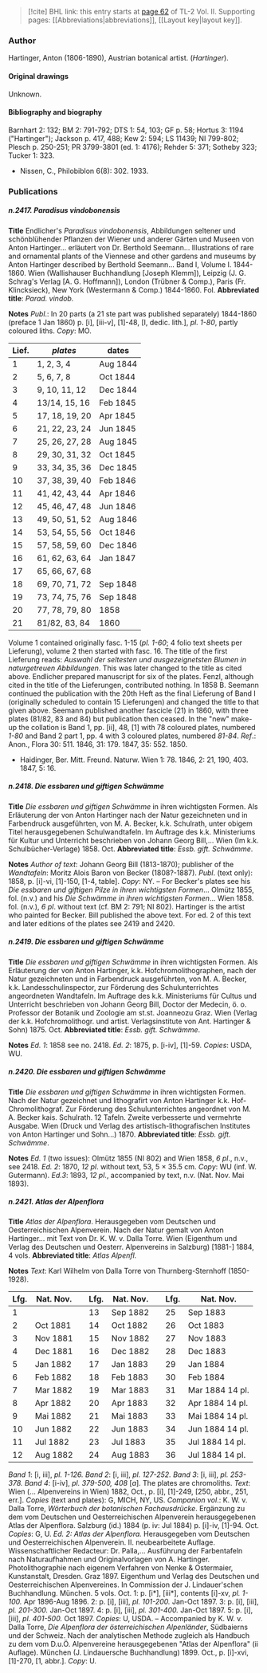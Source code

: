 > [!cite] BHL link: this entry starts at [page 62](https://www.biodiversitylibrary.org/item/103253#page/88/mode/1up) of TL-2 Vol. II.
> Supporting pages: [[Abbreviations|abbreviations]], [[Layout key|layout key]].

### Author

Hartinger, Anton (1806-1890), Austrian botanical artist. (*Hartinger*).

#### Original drawings

Unknown.

#### Bibliography and biography

Barnhart 2: 132; BM 2: 791-792; DTS 1: 54, 103; GF p. 58; Hortus 3: 1194 ("Hartinger"); Jackson p. 417, 488; Kew 2: 594; LS 11439; NI 799-802; Plesch p. 250-251; PR 3799-3801 (ed. 1: 4176); Rehder 5: 371; Sotheby 323; Tucker 1: 323.
- Nissen, C., Philobiblon 6(8): 302. 1933.

### Publications

##### n.2417. Paradisus vindobonensis

**Title**
Endlicher's *Paradisus vindobonensis*, Abbildungen seltener und schönblühender Pflanzen der Wiener und anderer Gärten und Museen von Anton Hartinger... erläutert von Dr. Berthold Seemann... Illustrations of rare and ornamental plants of the Viennese and other gardens and museums by Anton Hartinger described by Berthold Seemann... Band I, Volume I. 1844-1860. Wien (Wallishauser Buchhandlung \[Joseph Klemm\]), Leipzig (J. G. Schrag's Verlag \[A. G. Hoffmann\]), London (Trübner & Comp.), Paris (Fr. Klincksieck), New York (Westermann & Comp.) 1844-1860. Fol.
**Abbreviated title**: *Parad. vindob.*

**Notes**
*Publ*.: In 20 parts (a 21 ste part was published separately) 1844-1860 (preface 1 Jan 1860) p. \[i\], \[iii-v\], \[1\]-48, \[I, dedic. lith.\], *pl. 1-80*, partly coloured liths. *Copy*: MO.

|Lief.	|*plates*	|dates	|
|---	|---	|---	|
|1	|1, 2, 3, 4	|Aug 1844	
|2	|5, 6, 7, 8	|Oct 1844	
|3	|9, 10, 11, 12	|Dec 1844	
|4	|13/14, 15, 16	|Feb 1845	
|5	|17, 18, 19, 20	|Apr 1845	
|6	|21, 22, 23, 24	|Jun 1845	
|7	|25, 26, 27, 28	|Aug 1845	
|8	|29, 30, 31, 32	|Oct 1845	
|9	|33, 34, 35, 36	|Dec 1845	
|10	|37, 38, 39, 40	|Feb 1846	
|11	|41, 42, 43, 44	|Apr 1846|
|12	|45, 46, 47, 48	|Jun 1846|
|13	|49, 50, 51, 52	|Aug 1846|
|14	|53, 54, 55, 56	|Oct 1846|
|15	|57, 58, 59, 60	|Dec 1846|
|16	|61, 62, 63, 64	|Jan 1847|
|17	|65, 66, 67, 68|
|18	|69, 70, 71, 72	|Sep 1848|
|19	|73, 74, 75, 76	|Sep 1848|
|20	|77, 78, 79, 80	|1858|
|21	|81/82, 83, 84	|1860|

Volume 1 contained originally fasc. 1-15 (*pl. 1-60*; 4 folio text sheets per Lieferung), volume 2 then started with fasc. 16. The title of the first Lieferung reads: *Auswahl der seltesten und ausgezeignetsten Blumen in naturgetreuen Abbildungen*. This was later changed to the title as cited above. Endlicher prepared manuscript for six of the plates. Fenzl, although cited in the title of the Lieferungen, contributed nothing. In 1858 B. Seemann continued the publication with the 20th Heft as the final Lieferung of Band I (originally scheduled to contain 15 Lieferungen) and changed the title to that given above. Seemann published another fascicle (21) in 1860, with three plates (81/82, 83 and 84) but publication then ceased. In the "new" make-up the collation is Band 1, pp. \[ii\], 48, \[1\] with 78 coloured plates, numbered *1-80* and Band 2 part 1, pp. 4 with 3 coloured plates, numbered *81-84*.
*Ref*.: Anon., Flora 30: 511. 1846, 31: 179. 1847, 35: 552. 1850.
- Haidinger, Ber. Mitt. Freund. Naturw. Wien 1: 78. 1846, 2: 21, 190, 403. 1847, 5: 16.

##### n.2418. Die essbaren und giftigen Schwämme

**Title**
*Die essbaren und giftigen Schwämme* in ihren wichtigsten Formen. Als Erläuterung der von Anton Hartinger nach der Natur gezeichneten und in Farbendruck ausgeführten, von M. A. Becker, k.k. Schulrath, unter obigem Titel herausgegebenen Schulwandtafeln. Im Auftrage des k.k. Ministeriums für Kultur und Unterricht beschrieben von Johann Georg Bill,... Wien (Im k.k. Schulbücher-Verlage) 1858. Oct.
**Abbreviated title**: *Essb. gift. Schwämme*.

**Notes**
*Author of text*: Johann Georg Bill (1813-1870); publisher of the *Wandtafeln*: Moritz Alois Baron von Becker (1808?-1887).
*Publ*. (text only): 1858, p. \[i\]-vi, \[1\]-150, \[1-4, table\]. *Copy*: NY. – For Becker's plates see his *Die essbaren und giftigen Pilze in ihren wichtigsten Formen*... Olmütz 1855, fol. (n.v.) and his *Die Schwämme in ihren wichtigsten Formen*... Wien 1858. fol. (n.v.), *6 pl*. without text (cf. BM 2: 791; NI 802). Hartinger is the artist who painted for Becker. Bill published the above text. For ed. 2 of this text and later editions of the plates see 2419 and 2420.

##### n.2419. Die essbaren und giftigen Schwämme

**Title**
*Die essbaren und giftigen Schwämme* in ihren wichtigsten Formen. Als Erläuterung der von Anton Hartinger, k.k. Hofchromolithographen, nach der Natur gezeichneten und in Farbendruck ausgeführten, von M. A. Becker, k.k. Landesschulinspector, zur Förderung des Schulunterrichtes angeordneten Wandtafeln. Im Auftrage des k.k. Ministeriums für Cultus und Unterricht beschrieben von Johann Georg Bill, Doctor der Medecin, ö. o. Professor der Botanik und Zoologie am st.st. Joanneozu Graz. Wien (Verlag der k.k. Hofchromolithogr. und artist. Verlagsinstitute von Ant. Hartinger & Sohn) 1875. Oct.
**Abbreviated title**: *Essb. gift. Schwämme*.

**Notes**
*Ed. 1*: 1858 see no. 2418.
*Ed. 2*: 1875, p. \[i-iv\], \[1\]-59. *Copies*: USDA, WU.

##### n.2420. Die essbaren und giftigen Schwämme

**Title**
*Die essbaren und giftigen Schwämme* in ihren wichtigsten Formen. Nach der Natur gezeichnet und lithografirt von Anton Hartinger k.k. Hof-Chromolithograf. Zur Förderung des Schulunterrichtes angeordnet von M. A. Becker kais. Schulrath. 12 Tafeln. Zweite verbesserte und vermehrte Ausgabe. Wien (Druck und Verlag des artistisch-lithografischen Institutes von Anton Hartinger und Sohn...) 1870.
**Abbreviated title**: *Essb. gift. Schwämme*.

**Notes**
*Ed. 1* (two issues): Olmütz 1855 (NI 802) and Wien 1858, *6 pl*., n.v., see 2418.
*Ed. 2*: 1870, *12 pl*. without text, 53, 5 × 35.5 cm. *Copy*: WU (inf. W. Gutermann).
*Ed.3*: 1893, *12 pl*., accompanied by text, n.v. (Nat. Nov. Mai 1893).

##### n.2421. Atlas der Alpenflora

**Title**
*Atlas der Alpenflora*. Herausgegeben vom Deutschen und Oesterreichischen Alpenverein. Nach der Natur gemalt von Anton Hartinger... mit Text von Dr. K. W. v. Dalla Torre. Wien (Eigenthum und Verlag des Deutschen und Oesterr. Alpenvereins in Salzburg) \[1881-\] 1884, 4 vols.
**Abbreviated title**: *Atlas Alpenfl.*

**Notes**
*Text*: Karl Wilhelm von Dalla Torre von Thurnberg-Sternhoff (1850-1928).

|Lfg.	|Nat. Nov.	| |Lfg.	|Nat. Nov.	| |Lfg.	|Nat. Nov.|
|---	|---	|---|---	|---	|---|---	|---	|
|1	|	| |13	|Sep 1882	| |25	|Sep 1883|
|2	|Oct 1881	| |14	|Oct 1882	| |26	|Oct 1883|
|3	|Nov 1881	| |15	|Nov 1882	| |27	|Nov 1883|
|4	|Dec 1881	| |16	|Dec 1882	| |28	|Dec 1883|
|5	|Jan 1882	| |17	|Jan 1883	| |29	|Jan 1884|
|6	|Feb 1882	| |18	|Feb 1883	| |30	|Feb 1884|
|7	|Mar 1882	| |19	|Mar 1883	| |31	|Mar 1884 14 pl.|
|8	|Apr 1882	| |20	|Apr 1883	| |32	|Apr 1884 14 pl.|
|9	|Mai 1882	| |21	|Mai 1883	| |33	|Mai 1884 14 pl.|
|10	|Jun 1882	| |22	|Jun 1883	| |34	|Jun 1884 14 pl.|
|11	|Jul 1882	| |23	|Jul 1883	| |35	|Jul 1884 14 pl.|
|12	|Aug 1882	| |24	|Aug 1883	| |36	|Jul 1884 14 pl.|

*Band 1*: \[i, iii\], *pl. 1-126.*
*Band 2*: \[i, iii\], *pl. 127-252.*
*Band 3*: \[i, iii\], *pl. 253-378.*
*Band 4*: \[i-iv\], *pl. 379-500, 408* \[*a*\].
The plates are chromoliths.
*Text*: Wien (... Alpenvereins in Wien) 1882, Oct., p. \[i\], \[1\]-249, \[250, abbr., 251, err.\].
*Copies* (text and plates): G, MICH, NY, US.
*Companion vol*.: K. W. v. Dalla Torre, *Wörterbuch der botanischen Fachausdrücke*. Ergänzung zu dem vom Deutschen und Oesterreichischen Alpenverein herausgegebenen Atlas der Alpenflora. Salzburg (id.) 1884 (p. iv: Jul 1884) p. \[i\]-iv, \[1\]-94. Oct. *Copies*: G, U.
*Ed. 2: Atlas der Alpenflora.* Herausgegeben vom Deutschen und Oesterreichischen Alpenverein. II. neubearbeitete Auflage. Wissenschaftlicher Redacteur: Dr. Palla,... Ausführung der Farbentafeln nach Naturaufhahmen und Originalvorlagen von A. Hartinger. Photolithographie nach eigenem Verfahren von Nenke & Ostermaier, Kunstanstalt, Dresden. Graz 1897. Eigenthum und Verlag des Deutschen und Oesterreichischen Alpenvereines. In Commission der J. Lindauer'schen Buchhandlung. München. 5 vols. Oct.
1: p. \[i\*\], \[iii\*\], contents \[i\]-xv, *pl. 1-100.* Apr 1896-Aug 1896. 2: p. \[i\], \[iii\], *pl. 101-200.* Jan-Oct 1897.
3: p. \[i\], \[iii\], *pl. 201-300.* Jan-Oct 1897.
4: p. \[i\], \[iii\], *pl. 301-400.* Jan-Oct 1897.
5: p. \[i\], \[iii\], *pl. 401-500.* Oct 1897.
*Copies*: U, USDA. – Accompanied by K. W. v. Dalla Torre, *Die Alpenflora der österreichischen Alpenländer*, Südbaierns und der Schweiz. Nach der analytischen Methode zugleich als Handbuch zu dem vom D.u.Ö. Alpenvereine herausgegebenen "Atlas der Alpenflora" (ii Auflage). München (J. Lindauersche Buchhandlung) 1899. Oct., p. \[i\]-xvi, \[1\]-270, \[1, abbr.\]. *Copy*: U.

